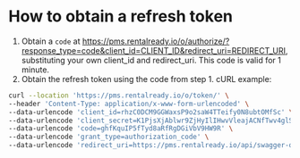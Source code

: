 # How to obtain a refresh token
1. Obtain a `code` at https://pms.rentalready.io/o/authorize/?response_type=code&client_id=CLIENT_ID&redirect_uri=REDIRECT_URI, substituting your own client_id and redirect_uri. This code is valid for 1 minute.
2. Obtain the refresh token using the code from step 1. cURL example:
```bash
curl --location 'https://pms.rentalready.io/o/token/' \
--header 'Content-Type: application/x-www-form-urlencoded' \
--data-urlencode 'client_id=rhzC0DCM9GGWaxsP9o2saW4TTeify0N8ubtOMfSc' \
--data-urlencode 'client_secret=K1PjsXjAblwr9ZjHyIlIHwvVleajACNfTwv4glSs4yzvwAv7HEmsQIuEFGEY4w8lbc8LG5MT6WFPhYIremWkfbxY1ppvPkossTkjB4ARHG18diq3l7YzvFx1PG1iscKm' \
--data-urlencode 'code=ghfKquIP5fTyd8aRfRgDGiVbV9HW9R' \
--data-urlencode 'grant_type=authorization_code' \
--data-urlencode 'redirect_uri=https://pms.rentalready.io/api/swagger-oauth2-redirect'
```
